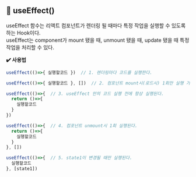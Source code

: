 ## 📌 useEffect()
useEffect 함수는 리액트 컴포넌트가 렌더링 될 때마다 특정 작업을 실행할 수 있도록 하는 Hook이다.   
useEffect는 component가 mount 됐을 때, unmount 됐을 때, update 됐을 때 특정 작업을 처리할 수 있다.   

**✔️ 사용법**
```javascript
useEffect(()=>{ 실행할코드 })  // 1. 렌더링마다 코드를 실행한다.

useEffect(()=>{ 실행할코드 }, [])  // 2. 컴포넌트 mount시(로드시) 1회만 실행 가능하다.

useEffect(()=>{  // 3. useEffect 안의 코드 실행 전에 항상 실행된다. 
  return ()=>{
    실행할코드
  }
})

useEffect(()=>{  // 4. 컴포넌트 unmount시 1회 실행된다.
  return ()=>{
    실행할코드
  }
}, [])

useEffect(()=>{  // 5. state1이 변경될 때만 실행된다.
  실행할코드
}, [state1])
